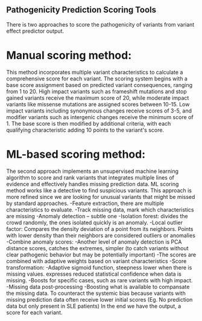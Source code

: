 ## Pathogenicity Prediction Scoring Tools
There is two approaches to score the pathogenicity of variants from variant effect predictor output.
# Manual scoring method:
This method incorporates multiple variant characteristics to calculate a comprehensive score for each variant. The scoring system begins with a base score assignment based on predicted variant consequences, ranging from 1 to 20. High impact variants such as frameshift mutations and stop gained variants receive the maximum score of 20, while moderate impact variants like missense mutations are assigned scores between 10-15. Low impact variants including synonymous changes receive scores of 3-5, and modifier variants such as intergenic changes receive the minimum score of 1. The base score is then modified by additional criteria, with each qualifying characteristic adding 10 points to the variant's score.

# ML-based scoring method:
The second approach implements an unsupervised machine learning algorithm to score and rank variants that integrates multiple lines of evidence and effectively handles missing prediction data. ML scoring method works like a detective to find suspicious variants. This approach is more refined since we are looking for unusual variants that might be missed by standard approaches.
-Feature extraction, there are multiple characteristics to evaluate.
-Track missing data, mark which characteristics are missing
-Anomaly detection – subtle one
	-Isolation forest: divides the crowd randomly, the ones isolated quickly is an anomaly.
	-Local outlier factor: Compares the density deviation of a point from its neighbors. Points with lower density than their neighbors are considered outliers or anomalies
-Combine anomaly scores: 
	-Another level of anomaly detection is PCA distance scores, catches the extremes, 	simpler (to catch variants without clear pathogenic behavior but may be potentially important)
	-The scores are combined with adaptive weights based on variant characteristics
-Score transformation:
	-Adaptive sigmoid function, steepness lower when there is missing values. expresses 		reduced statistical confidence when data is missing.
	-Boosts for specific cases, such as rare variants with high impact. 
-Missing data post-processing
	-Boosting what is available to compansate the missing data. 
	To counteract the systemic bias because variants with missing prediction data often 		receive lower initial scores
 	(Eg. No prediction data but only present in SLE patients) 
In the end we have the output, a score for each variant.





 
